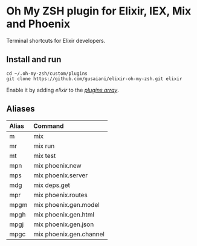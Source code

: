 # Oh My ZSH plugin for Elixir, IEX, Mix and Phoenix

Terminal shortcuts for Elixir developers.

## Install and run
```
cd ~/.oh-my-zsh/custom/plugins
git clone https://github.com/gusaiani/elixir-oh-my-zsh.git elixir
```

Enable it by adding _elixir_ to the [_plugins array_](https://github.com/robbyrussell/oh-my-zsh/blob/master/templates/zshrc.zsh-template#L48).

## Aliases

| Alias               | Command                 |
|:--------------------|:------------------------|
| m                   | mix                     |
| mr                  | mix run                 |
| mt                  | mix test                |
| mpn                 | mix phoenix.new         |
| mps                 | mix phoenix.server      |
| mdg                 | mix deps.get            |
| mpr                 | mix phoenix.routes      |
| mpgm                | mix phoenix.gen.model   |
| mpgh                | mix phoenix.gen.html    |
| mpgj                | mix phoenix.gen.json    |
| mpgc                | mix phoenix.gen.channel |
